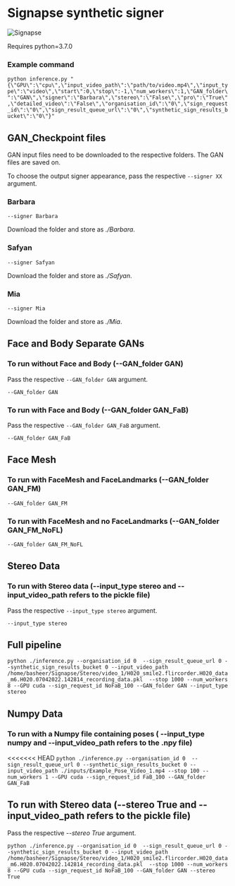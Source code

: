 # Signapse synthetic signer
![Signapse](https://static.wixstatic.com/media/45e73d_8ab2ecfdee064f20860fe2a1e3f8ddb2~mv2.png/v1/fill/w_132,h_35,al_c,q_85,usm_0.66_1.00_0.01,enc_auto/Blank%202000%20x%202000%20-%202022-04-03T185113_234.png)

Requires python=3.7.0

### Example command 

```python inference.py "{\"GPU\":\"cpu\",\"input_video_path\":\"path/to/video.mp4\",\"input_type\":\"video\",\"start\":0,\"stop\":-1,\"num_workers\":1,\"GAN_folder\":\"GAN\",\"signer\":\"Barbara\",\"stereo\":\"False\",\"pro\":\"True\",\"detailed_video\":\"False\",\"organisation_id\":\"0\",\"sign_request_id\":\"0\",\"sign_result_queue_url\":\"0\",\"synthetic_sign_results_bucket\":\"0\"}" ```


## GAN_Checkpoint files

GAN input files need to be downloaded to the respective folders. The GAN files are saved on.

To choose the output signer appearance, pass the respective `--signer XX` argument.

### Barbara

```--signer Barbara```

Download the  folder and store as *./Barbara*. 


### Safyan

```--signer Safyan```

Download the  folder and store as *./Safyan*.

### Mia

```--signer Mia```

Download the folder and store as *./Mia*.

## Face and Body Separate GANs

### To run without Face and Body (--GAN_folder GAN)
 
Pass the respective `--GAN_folder GAN` argument.

```--GAN_folder GAN```

### To run with Face and Body (--GAN_folder GAN_FaB)

Pass the respective `--GAN_folder GAN_FaB` argument.

```--GAN_folder GAN_FaB```

## Face Mesh

### To run with FaceMesh and FaceLandmarks (--GAN_folder GAN_FM)

```--GAN_folder GAN_FM```

### To run with FaceMesh and no FaceLandmarks (--GAN_folder GAN_FM_NoFL)

```--GAN_folder GAN_FM_NoFL```

## Stereo Data

### To run with Stereo data (--input_type stereo and --input_video_path refers to the pickle file) 

Pass the respective `--input_type stereo` argument.

`--input_type stereo` 

## Full pipeline

```python ./inference.py --organisation_id 0  --sign_result_queue_url 0 --synthetic_sign_results_bucket 0 --input_video_path /home/basheer/Signapse/Stereo/video_1/H020_smile2.flircorder.H020_data_m6.H020.07042022.142814_recording_data.pkl  --stop 1000 --num_workers 8 --GPU cuda --sign_request_id NoFaB_100 --GAN_folder GAN --input_type stereo```

## Numpy Data

### To run with a Numpy file containing poses ( --input_type numpy and --input_video_path refers to the .npy file) 

<<<<<<< HEAD
```python ./inference.py --organisation_id 0  --sign_result_queue_url 0 --synthetic_sign_results_bucket 0 --input_video_path ./inputs/Example_Pose_Video_1.mp4 --stop 100 --num_workers 1 --GPU cuda --sign_request_id FaB_100 --GAN_folder GAN_FaB```


## To run with Stereo data (--stereo True and --input_video_path refers to the pickle file) 

Pass the respective *--stereo True* argument.

```python ./inference.py --organisation_id 0  --sign_result_queue_url 0 --synthetic_sign_results_bucket 0 --input_video_path /home/basheer/Signapse/Stereo/video_1/H020_smile2.flircorder.H020_data_m6.H020.07042022.142814_recording_data.pkl  --stop 1000 --num_workers 8 --GPU cuda --sign_request_id NoFaB_100 --GAN_folder GAN --stereo True```


